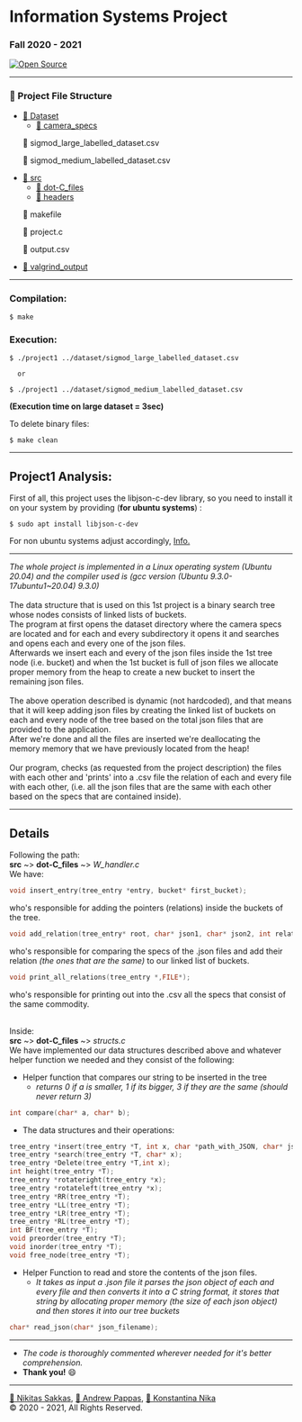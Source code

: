 # Information Systems Project 
### Fall 2020 - 2021 
[![Open Source](https://badges.frapsoft.com/os/v1/open-source.svg?v=103)](https://opensource.org/)

<hr>

### 📁 Project File Structure

<ul>
  <li>
    <a href="https://github.com/andrewpap22/Project_Iwannidhs_Fall-2020/tree/master/dataset">📂 Dataset</a>
    <ul>
      <li>
        <a href="https://github.com/andrewpap22/Project_Iwannidhs_Fall-2020/tree/master/dataset/camera_specs/2013_camera_specs">📂 camera_specs</a>
      </li>
    </ul>
    <p>📄 sigmod_large_labelled_dataset.csv</p>
    <p>📄 sigmod_medium_labelled_dataset.csv</p>
  </li>
  <li>
    <a href="https://github.com/andrewpap22/Project_Iwannidhs_Fall-2020/tree/master/src">📂 src</a>
    <ul>
      <li>
        <a href="https://github.com/andrewpap22/Project_Iwannidhs_Fall-2020/tree/master/src/dot-C_files">📂 dot-C_files</a>
      </li>
      <li>
        <a href="https://github.com/andrewpap22/Project_Iwannidhs_Fall-2020/tree/master/src/headers">📂 headers</a>
      </li>
    </ul>
    <p>📄 makefile</p>
    <p>📄 project.c</p>
    <p>📄 output.csv</p>
  </li>
  <li>
    <a href="https://github.com/andrewpap22/Project_Iwannidhs_Fall-2020/tree/master/valgrind_output">📂 valgrind_output</a>
  </li>
</ul>

<hr>

### Compilation: 
```
$ make
``` 

### Execution:
```
$ ./project1 ../dataset/sigmod_large_labelled_dataset.csv

  or

$ ./project1 ../dataset/sigmod_medium_labelled_dataset.csv  
```

**(Execution time on large dataset = 3sec)**

To delete binary files: 
```
$ make clean
```

--------------------------------

## Project1 Analysis: 

First of all, this project uses the libjson-c-dev library, so you need to install it on your system by providing
(**for ubuntu systems**) :
```
$ sudo apt install libjson-c-dev
```
For non ubuntu systems adjust accordingly, <a href="https://github.com/json-c/json-c">Info.</a>

<hr>

*The whole project is implemented in a Linux operating system (Ubuntu 20.04) and the compiler used is (gcc version (Ubuntu 9.3.0-17ubuntu1~20.04) 9.3.0)* <br><br>
The data structure that is used on this 1st project is a binary search tree whose nodes consists of linked lists of buckets. <br>
The program at first opens the dataset directory where the camera specs are located and for each and every subdirectory it opens it and searches and opens each and every one of the json files. <br> Afterwards we insert each and every of the json files inside the 1st tree node (i.e. bucket) and when the 1st bucket is full of json files we allocate proper memory from the heap to create a new bucket to insert the remaining json files. <br>  
The above operation described is dynamic (not hardcoded), and that means that it will keep adding json files by creating the linked list of buckets on each and every node of the tree based on the total json files that are provided to the application. <br> After we're done and all the files are inserted we're deallocating the memory memory that we have previously located from the heap! <br><br>
Our program, checks (as requested from the project description) the files with each other and 'prints' into a .csv file the relation of each and every file with each other, (i.e. all the json files that are the same with each other based on the specs that are contained inside). 

<hr>

## Details

Following the path: <br>
**src** ~> **dot-C_files** ~> *W_handler.c* <br>
We have: 
```C++
void insert_entry(tree_entry *entry, bucket* first_bucket);
```
who's responsible for adding the pointers (relations) inside the buckets of the tree. <br>
```C++
void add_relation(tree_entry* root, char* json1, char* json2, int relation);
```
who's responsible for comparing the specs of the .json files and add their relation *(the ones that are the same)* to our linked list of buckets. <br>
```C++
void print_all_relations(tree_entry *,FILE*);
```
who's responsible for printing out into the .csv all the specs that consist of the same commodity. <br><br>

Inside: <br>
**src** ~> **dot-C_files** ~> *structs.c* <br>
We have implemented our data structures described above and whatever helper function we needed and they consist of the following: <br>

- Helper function that compares our string to be inserted in the tree
  - *returns 0 if a is smaller, 1 if its bigger, 3 if they are the same (should never return 3)*
```C++
int compare(char* a, char* b);
```
- The data structures and their operations:
```C++
tree_entry *insert(tree_entry *T, int x, char *path_with_JSON, char* json_specs);
tree_entry *search(tree_entry *T, char* x);
tree_entry *Delete(tree_entry *T,int x);
int height(tree_entry *T);
tree_entry *rotateright(tree_entry *x);
tree_entry *rotateleft(tree_entry *x);
tree_entry *RR(tree_entry *T);
tree_entry *LL(tree_entry *T);
tree_entry *LR(tree_entry *T);
tree_entry *RL(tree_entry *T);
int BF(tree_entry *T);
void preorder(tree_entry *T);
void inorder(tree_entry *T);
void free_node(tree_entry *T);
```
- Helper Function to read and store the contents of the json files.
  - *It takes as input a .json file it parses the json object of each and every file and then converts it into a C string format, it stores that string by allocating proper memory (the size of each json object) and then stores it into our tree buckets*
```C++
char* read_json(char* json_filename);
```

<hr>

- *The code is thoroughly commented wherever needed for it's better comprehension.*
- **Thank you!** 😄 
<hr>

<a href="mailto:sdi1400176@di.uoa.gr">🧑 Nikitas Sakkas</a>, <a href="mailto:sdi1500201@di.uoa.gr">🧔 Andrew Pappas</a>, <a href="mailto:sdi1400126@di.uoa.gr">👩 Konstantina Nika</a> <br>
:copyright: 2020 - 2021, All Rights Reserved.
